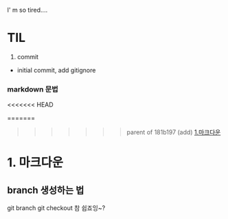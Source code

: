 I' m so tired....

# TIL

1. commit
  - initial commit, add gitignore


### markdown 문법
<<<<<<< HEAD

=======
 
>>>>>>> parent of 181b197 (add)
[1.마크다운](#1-마크다운)
  # 1. 마크다운

## branch 생성하는 법
git branch
git checkout 
참 쉽죠잉~?